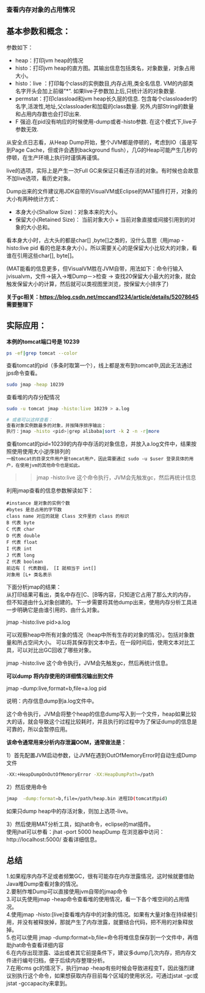 ### 查看内存对象的占用情况

## 基本参数和概念：
参数如下：  
- heap：打印jvm heap的情况  
- histo：打印jvm heap的直方图。其输出信息包括类名，对象数量，对象占用大小。  
- histo：live ：打印每个class的实例数目,内存占用,类全名信息. VM的内部类名字开头会加上前缀”*”. 如果live子参数加上后,只统计活的对象数量.   
- permstat：打印classload和jvm heap长久层的信息. 包含每个classloader的名字,活泼性,地址,父classloader和加载的class数量. 另外,内部String的数量和占用内存数也会打印出来. 
- F 强迫.在pid没有响应的时候使用-dump或者-histo参数. 在这个模式下,live子参数无效. 

从安全点日志看，从Heap Dump开始，整个JVM都是停顿的，考虑到IO（虽是写到Page Cache，但或许会遇到background flush），几G的Heap可能产生几秒的停顿，在生产环境上执行时谨慎再谨慎。

live的选项，实际上是产生一次Full GC来保证只看还存活的对象。有时候也会故意不加live选项，看历史对象。

Dump出来的文件建议用JDK自带的VisualVM或Eclipse的MAT插件打开，对象的大小有两种统计方式：
- 本身大小(Shallow Size)：对象本来的大小。
- 保留大小(Retained Size)： 当前对象大小 + 当前对象直接或间接引用到的对象的大小总和。

看本身大小时，占大头的都是char[] ,byte[]之类的，没什么意思（用jmap -histo:live pid 看的也是本身大小）。所以需要关心的是保留大小比较大的对象，看谁在引用这些char[], byte[]。

(MAT能看的信息更多，但VisualVM胜在JVM自带，用法如下：命令行输入jvisualvm，文件->装入->堆Dump－>检查 -> 查找20保留大小最大的对象，就会触发保留大小的计算，然后就可以类视图里浏览，按保留大小排序了)

**关于gc相关：https://blog.csdn.net/mccand1234/article/details/52078645  需要整理下**

## 实际应用：
**本例的tomcat端口号是 10239**
```bash
ps -ef|grep tomcat --color
```
查看tomcat的pid（多条时取第一个），线上都是发布到tomcat中,因此无法通过jps命令查看。
```bash
sudo jmap -heap 10239
```
查看堆的内存分配情况

```bash
sudo -u tomcat jmap -histo:live 10239 > a.log

# 或者可以这样查看：
查看对象实例数最多的对象，并按降序排序输出：
执行：jmap -histo <pid>|grep alibaba|sort -k 2 -n -r|more
```
查看tomcat的pid=10239的内存中存活的对象信息，并放入a.log文件中，结果按照使用使用大小逆序排列的   
```一般tomcat的目录文件用户是tomcat用户，因此需要通过 sudo -u $user 登录具体的用户，在使用jvm的其他命令也是如此。```  
>> jmap -histo:live 这个命令执行，JVM会先触发gc，然后再统计信息

利用jmap查看的信息参数解读如下：
```
#instance 是对象的实例个数 
#bytes 是总占用的字节数 
class name 对应的就是 Class 文件里的 class 的标识 
B 代表 byte
C 代表 char
D 代表 double
F 代表 float
I 代表 int
J 代表 long
Z 代表 boolean
前边有 [ 代表数组， [I 就相当于 int[]
对象用 [L+ 类名表示
```

下面分析jmap的结果：  
从打印结果可看出，类名中存在[C、[B等内容，只知道它占用了那么大的内存，但不知道由什么对象创建的。下一步需要将其他dump出来，使用内存分析工具进一步明确它是由谁引用的、由什么对象。
 
jmap -histo:live pid>a.log

可以观察heap中所有对象的情况（heap中所有生存的对象的情况）。包括对象数量和所占空间大小。 可以将其保存到文本中去，在一段时间后，使用文本对比工具，可以对比出GC回收了哪些对象。

jmap -histo:live 这个命令执行，JVM会先触发gc，然后再统计信息。

**可以dump 将内存使用的详细情况输出到文件**

jmap -dump:live,format=b,file=a.log pid

说明：内存信息dump到a.log文件中。

 这个命令执行，JVM会将整个heap的信息dump写入到一个文件，heap如果比较大的话，就会导致这个过程比较耗时，并且执行的过程中为了保证dump的信息是可靠的，所以会暂停应用。

**该命令通常用来分析内存泄漏OOM，通常做法是：**

1）首先配置JVM启动参数，让JVM在遇到OutOfMemoryError时自动生成Dump文件
```bash
-XX:+HeapDumpOnOutOfMemoryError -XX:HeapDumpPath=/path
```
2）然后使用命令
```bash
jmap  -dump:format=b,file=/path/heap.bin 进程ID(tomcat的pid)  
```
如果只dump heap中的存活对象，则加上选项-live。

3）然后使用MAT分析工具，如jhat命令，eclipse的mat插件。  
使用jhat可以参看：jhat -port 5000 heapDump 在浏览器中访问：http://localhost:5000/ 查看详细信息。

## 总结
1.如果程序内存不足或者频繁GC，很有可能存在内存泄露情况，这时候就要借助Java堆Dump查看对象的情况。  
2.要制作堆Dump可以直接使用jvm自带的jmap命令  
3.可以先使用jmap -heap命令查看堆的使用情况，看一下各个堆空间的占用情况。  
4.使用jmap -histo:[live]查看堆内存中的对象的情况。如果有大量对象在持续被引用，并没有被释放掉，那就产生了内存泄露，就要结合代码，把不用的对象释放掉。  
5.也可以使用 jmap -dump:format=b,file=<fileName>命令将堆信息保存到一个文件中，再借助jhat命令查看详细内容  
6.在内存出现泄露、溢出或者其它前提条件下，建议多dump几次内存，把内存文件进行编号归档，便于后续内存整理分析。  
7.在用cms gc的情况下，执行jmap -heap有些时候会导致进程变T，因此强烈建议别执行这个命令，如果想获取内存目前每个区域的使用状况，可通过jstat -gc或jstat -gccapacity来拿到。



